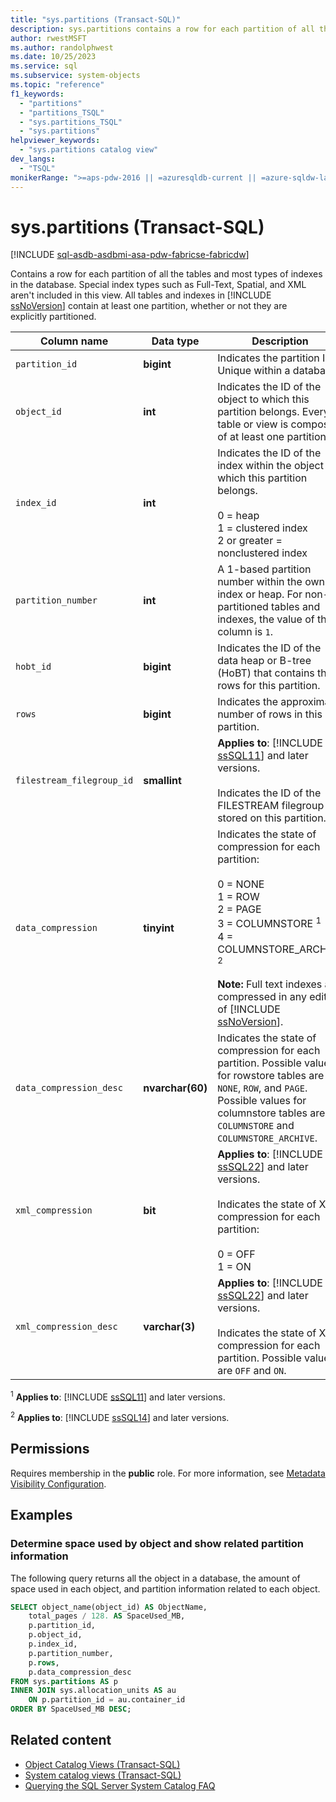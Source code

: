```yaml
---
title: "sys.partitions (Transact-SQL)"
description: sys.partitions contains a row for each partition of all the tables and most types of indexes in the database.
author: rwestMSFT
ms.author: randolphwest
ms.date: 10/25/2023
ms.service: sql
ms.subservice: system-objects
ms.topic: "reference"
f1_keywords:
  - "partitions"
  - "partitions_TSQL"
  - "sys.partitions_TSQL"
  - "sys.partitions"
helpviewer_keywords:
  - "sys.partitions catalog view"
dev_langs:
  - "TSQL"
monikerRange: ">=aps-pdw-2016 || =azuresqldb-current || =azure-sqldw-latest || >=sql-server-2016 || >=sql-server-linux-2017 || =azuresqldb-mi-current || =fabric"
---
```

# sys.partitions (Transact-SQL)

[!INCLUDE [sql-asdb-asdbmi-asa-pdw-fabricse-fabricdw](../../includes/applies-to-version/sql-asdb-asdbmi-asa-pdw-fabricse-fabricdw.md)]

Contains a row for each partition of all the tables and most types of indexes in the database. Special index types such as Full-Text, Spatial, and XML aren't included in this view. All tables and indexes in [!INCLUDE [ssNoVersion](../../includes/ssnoversion-md.md)] contain at least one partition, whether or not they are explicitly partitioned.

| Column name | Data type | Description |
| --- | --- | --- |
| `partition_id` | **bigint** | Indicates the partition ID. Unique within a database. |
| `object_id` | **int** | Indicates the ID of the object to which this partition belongs. Every table or view is composed of at least one partition. |
| `index_id` | **int** | Indicates the ID of the index within the object to which this partition belongs.<br /><br />0 = heap<br />1 = clustered index<br />2 or greater = nonclustered index |
| `partition_number` | **int** | A 1-based partition number within the owning index or heap. For non-partitioned tables and indexes, the value of this column is `1`. |
| `hobt_id` | **bigint** | Indicates the ID of the data heap or B-tree (HoBT) that contains the rows for this partition. |
| `rows` | **bigint** | Indicates the approximate number of rows in this partition. |
| `filestream_filegroup_id` | **smallint** | **Applies to**: [!INCLUDE [ssSQL11](../../includes/sssql11-md.md)] and later versions.<br /><br />Indicates the ID of the FILESTREAM filegroup stored on this partition. |
| `data_compression` | **tinyint** | Indicates the state of compression for each partition:<br /><br />0 = NONE<br />1 = ROW<br />2 = PAGE<br />3 = COLUMNSTORE <sup>1</sup><br />4 = COLUMNSTORE_ARCHIVE <sup>2</sup><br /><br />**Note:** Full text indexes are compressed in any edition of [!INCLUDE [ssNoVersion](../../includes/ssnoversion-md.md)]. |
| `data_compression_desc` | **nvarchar(60)** | Indicates the state of compression for each partition. Possible values for rowstore tables are `NONE`, `ROW`, and `PAGE`. Possible values for columnstore tables are `COLUMNSTORE` and `COLUMNSTORE_ARCHIVE`. |
| `xml_compression` | **bit** | **Applies to**: [!INCLUDE [ssSQL22](../../includes/sssql22-md.md)] and later versions.<br /><br />Indicates the state of XML compression for each partition:<br /><br />0 = OFF<br />1 = ON |
| `xml_compression_desc` | **varchar(3)** | **Applies to**: [!INCLUDE [ssSQL22](../../includes/sssql22-md.md)] and later versions.<br /><br />Indicates the state of XML compression for each partition. Possible values are `OFF` and `ON`. |

<sup>1</sup> **Applies to**: [!INCLUDE [ssSQL11](../../includes/sssql11-md.md)] and later versions.

<sup>2</sup> **Applies to**: [!INCLUDE [ssSQL14](../../includes/sssql14-md.md)] and later versions.

## Permissions

Requires membership in the **public** role. For more information, see [Metadata Visibility Configuration](../security/metadata-visibility-configuration.md).

## Examples

### Determine space used by object and show related partition information

The following query returns all the object in a database, the amount of space used in each object, and partition information related to each object.

```sql
SELECT object_name(object_id) AS ObjectName,
    total_pages / 128. AS SpaceUsed_MB,
    p.partition_id,
    p.object_id,
    p.index_id,
    p.partition_number,
    p.rows,
    p.data_compression_desc
FROM sys.partitions AS p
INNER JOIN sys.allocation_units AS au
    ON p.partition_id = au.container_id
ORDER BY SpaceUsed_MB DESC;
```

## Related content

- [Object Catalog Views (Transact-SQL)](object-catalog-views-transact-sql.md)
- [System catalog views (Transact-SQL)](catalog-views-transact-sql.md)
- [Querying the SQL Server System Catalog FAQ](querying-the-sql-server-system-catalog-faq.yml)
